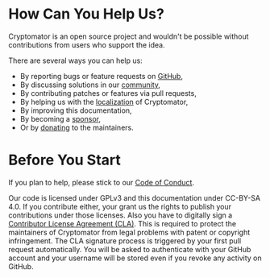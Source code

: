 # How Can You Help Us?

Cryptomator is an open source project and wouldn't be possible without contributions from users who support the idea.

There are several ways you can help us:

- By reporting bugs or feature requests on [GitHub](https://github.com/cryptomator/cryptomator/issues/new/choose),
- By discussing solutions in our [community](https://community.cryptomator.org),
- By contributing patches or features via pull requests,
- By helping us with the [localization](https://poeditor.com/join/project/bHwbvJmx0E) of Cryptomator,
- By improving this documentation,
- By becoming a [sponsor](https://cryptomator.org/sponsors/),
- Or by [donating](https://cryptomator.org/#donate) to the maintainers.

# Before You Start

If you plan to help, please stick to our [Code of Conduct](https://github.com/cryptomator/cryptomator/blob/develop/.github/CODE_OF_CONDUCT.md).

Our code is licensed under GPLv3 and this documentation under CC-BY-SA 4.0. If you contribute either, your grant us the rights to publish your contributions under those licenses. Also you have to digitally sign a [Contributor License Agreement (CLA)](https://gist.github.com/cryptobot/80c6654b7c8d5529cc365f1124cef50e). This is required to protect the maintainers of Cryptomator from legal problems with patent or copyright infringement. The CLA signature process is triggered by your first pull request automatically. You will be asked to authenticate with your GitHub account and your username will be stored even if you revoke any activity on GitHub.
